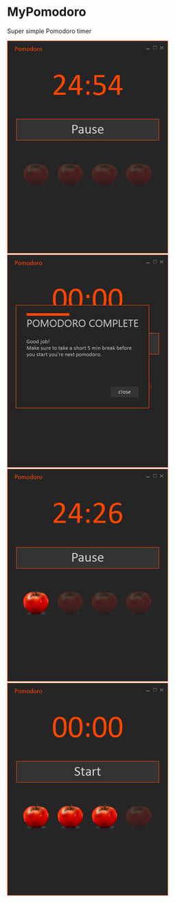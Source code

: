 MyPomodoro
==========

Super simple Pomodoro timer


![ScreenShot](https://raw.githubusercontent.com/SneWs/MyPomodoro/master/Screenshots/Capture001.png)
![ScreenShot](https://raw.githubusercontent.com/SneWs/MyPomodoro/master/Screenshots/Capture002.png)
![ScreenShot](https://raw.githubusercontent.com/SneWs/MyPomodoro/master/Screenshots/Capture003.png)
![ScreenShot](https://raw.githubusercontent.com/SneWs/MyPomodoro/master/Screenshots/Capture004.png)
